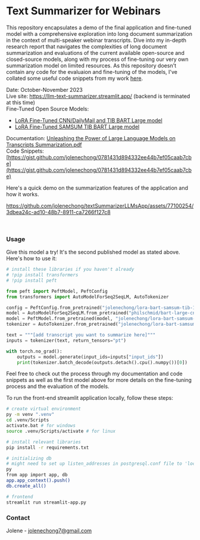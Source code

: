 # Text Summarizer for Webinars

This repository encapsulates a demo of the final application and fine-tuned model with a comprehensive exploration into long document summarization in the context of multi-speaker webinar transcripts. Dive into my in-depth research report that navigates the complexities of long document summarization and evaluations of the current available open-source and closed-source models, along with my process of fine-tuning our very own summarization model on limited resources. As this repository doesn't contain any code for the evaluaion and fine-tuning of the models, I've collated some useful code snippets from my work [here](https://gist.github.com/jolenechong/0781431d894332ee44b7ef05caab7cbe).

Date: October-November 2023<br/>
Live site: https://llm-text-summarizer.streamlit.app/ (backend is terminated at this time)<br/>
Fine-Tuned Open Source Models:
- [LoRA Fine-Tuned CNN/DailyMail and TIB BART Large model](https://huggingface.co/jolenechong/lora-bart-cnn-tib-1024)<br/>
- [LoRA Fine-Tuned SAMSUM TIB BART Large model](https://huggingface.co/jolenechong/lora-bart-samsum-tib-1024)<br/>

Documentation: [Unleashing the Power of Large Language Models on Transcripts Summarization.pdf](https://github.com/jolenechong/textSummarizerLLMsApp/blob/main/Unleashing%20the%20Power%20of%20Large%20Language%20Models%20on%20Transcripts%20Summarization.pdf)<br/>
Code Snippets: [https://gist.github.com/jolenechong/0781431d894332ee44b7ef05caab7cbe](https://gist.github.com/jolenechong/0781431d894332ee44b7ef05caab7cbe)

Here's a quick demo on the summarization features of the application and how it works.<br/>

https://github.com/jolenechong/textSummarizerLLMsApp/assets/77100254/3dbea24c-ad10-48b7-8911-ca7266f127c8

<br/>

### Usage

Give this model a try! It's the second published model as stated above. <br/>
Here's how to use it:
```python
# install these libraries if you haven't already
# !pip install transformers
# !pip install peft

from peft import PeftModel, PeftConfig
from transformers import AutoModelForSeq2SeqLM, AutoTokenizer

config = PeftConfig.from_pretrained("jolenechong/lora-bart-samsum-tib-1024")
model = AutoModelForSeq2SeqLM.from_pretrained("philschmid/bart-large-cnn-samsum")
model = PeftModel.from_pretrained(model, "jolenechong/lora-bart-samsum-tib-1024")
tokenizer = AutoTokenizer.from_pretrained("jolenechong/lora-bart-samsum-tib-1024", from_pt=True)

text = """[add transcript you want to summarize here]"""
inputs = tokenizer(text, return_tensors="pt")

with torch.no_grad():
    outputs = model.generate(input_ids=inputs["input_ids"])
    print(tokenizer.batch_decode(outputs.detach().cpu().numpy())[0])

```

Feel free to check out the process through my documentation and code snippets as well as the first model above for more details on the fine-tuning process and the evaluation of the models.

To run the front-end streamlit application locally, follow these steps:
```bash
# create virtual environment
py -m venv ".venv"
cd .venv/Scripts
activate.bat # for windows
source .venv/Scripts/activate # for linux

# install relevant libraries
pip install -r requirements.txt

# initializing db
# might need to set up listen_addresses in postgresql.conf file to 'localhost' if it's your first time running it
py
from app import app, db
app.app_context().push()
db.create_all()

# frontend
streamlit run streamlit-app.py
```


### Contact
Jolene - [jolenechong7@gmail.com](mailto:jolenechong7@gmail.com) <br>
